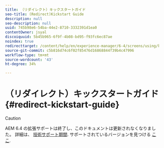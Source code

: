 ```yaml
---
title: （リダイレクト）キックスタートガイド
seo-title: (Redirect)Kickstart Guide
description: null
seo-description: null
uuid: 745b98e6-54ba-44e2-8710-3332391d1ea0
contentOwner: jsyal
discoiquuid: 5b45b965-6f9f-4b08-bd95-f93fc6ec87ae
noindex: true
redirecttarget: /content/help/en/experience-manager/6-4/screens/using/kickstart-for-aem-screens
source-git-commit: c5b816d74c6f02f85476d16868844f39b4c47996
workflow-type: tm+mt
source-wordcount: '43'
ht-degree: 34%

---
```



# （リダイレクト）キックスタートガイド{#redirect-kickstart-guide}

>[!CAUTION]
>
>AEM 6.4 の拡張サポートは終了し、このドキュメントは更新されなくなりました。 詳細は、 [技術サポート期間](https://helpx.adobe.com/jp/support/programs/eol-matrix.html). サポートされているバージョンを見つける [ここ](https://experienceleague.adobe.com/docs/?lang=ja).

